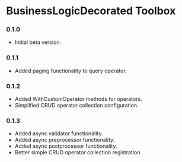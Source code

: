 # BusinessLogicDecorated Toolbox

### 0.1.0

- Initial beta version.

### 0.1.1

- Added paging functionality to query operator.

### 0.1.2

- Added WithCustomOperator methods for operators.
- Simplified CRUD operator collection configuration.

### 0.1.3

- Added async validator functionality.
- Added async preprocessor functionality.
- Added async postprocessor functionality.
- Better simple CRUD operator collection registration.